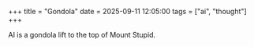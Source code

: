 +++
title = "Gondola"
date = 2025-09-11 12:05:00
tags = ["ai", "thought"]
+++

AI is a gondola lift to the top of Mount Stupid.
